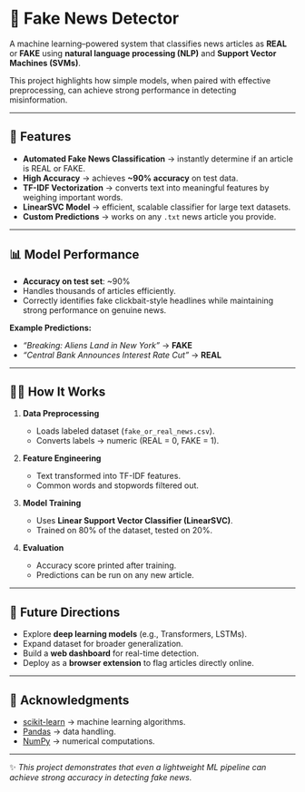 # 📰 Fake News Detector  

A machine learning–powered system that classifies news articles as **REAL** or **FAKE** using **natural language processing (NLP)** and **Support Vector Machines (SVMs)**.  

This project highlights how simple models, when paired with effective preprocessing, can achieve strong performance in detecting misinformation.  

---

## 🚀 Features  
- **Automated Fake News Classification** → instantly determine if an article is REAL or FAKE.  
- **High Accuracy** → achieves **~90% accuracy** on test data.  
- **TF-IDF Vectorization** → converts text into meaningful features by weighing important words.  
- **LinearSVC Model** → efficient, scalable classifier for large text datasets.  
- **Custom Predictions** → works on any `.txt` news article you provide.  

---

## 📊 Model Performance  
- **Accuracy on test set**: ~90%  
- Handles thousands of articles efficiently.  
- Correctly identifies fake clickbait-style headlines while maintaining strong performance on genuine news.  

**Example Predictions:**  
- *“Breaking: Aliens Land in New York”* → **FAKE**  
- *“Central Bank Announces Interest Rate Cut”* → **REAL**  

---

## 🧑‍💻 How It Works  
1. **Data Preprocessing**  
   - Loads labeled dataset (`fake_or_real_news.csv`).  
   - Converts labels → numeric (REAL = 0, FAKE = 1).  

2. **Feature Engineering**  
   - Text transformed into TF-IDF features.  
   - Common words and stopwords filtered out.  

3. **Model Training**  
   - Uses **Linear Support Vector Classifier (LinearSVC)**.  
   - Trained on 80% of the dataset, tested on 20%.  

4. **Evaluation**  
   - Accuracy score printed after training.  
   - Predictions can be run on any new article.  

---

## 🔮 Future Directions  
- Explore **deep learning models** (e.g., Transformers, LSTMs).  
- Expand dataset for broader generalization.  
- Build a **web dashboard** for real-time detection.  
- Deploy as a **browser extension** to flag articles directly online.  

---

## 🙌 Acknowledgments  
- [scikit-learn](https://scikit-learn.org/) → machine learning algorithms.  
- [Pandas](https://pandas.pydata.org/) → data handling.  
- [NumPy](https://numpy.org/) → numerical computations.  

---

✨ *This project demonstrates that even a lightweight ML pipeline can achieve strong accuracy in detecting fake news.*  
